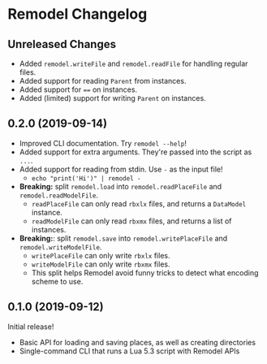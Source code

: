 # Remodel Changelog

## Unreleased Changes
* Added `remodel.writeFile` and `remodel.readFile` for handling regular files.
* Added support for reading `Parent` from instances.
* Added support for `==` on instances.
* Added (limited) support for writing `Parent` on instances.

## 0.2.0 (2019-09-14)
* Improved CLI documentation. Try `remodel --help`!
* Added support for extra arguments. They're passed into the script as `...`.
* Added support for reading from stdin. Use `-` as the input file!
	* `echo "print('Hi')" | remodel -`
* **Breaking:** split `remodel.load` into `remodel.readPlaceFile` and `remodel.readModelFile`.
	* `readPlaceFile` can only read `rbxlx` files, and returns a `DataModel` instance.
	* `readModelFile` can only read `rbxmx` files, and returns a list of instances.
* **Breaking:**: split `remodel.save` into `remodel.writePlaceFile` and `remodel.writeModelFile`.
	* `writePlaceFile` can only write `rbxlx` files.
	* `writeModelFile` can only write `rbxmx` files.
	* This split helps Remodel avoid funny tricks to detect what encoding scheme to use.

## 0.1.0 (2019-09-12)
Initial release!

* Basic API for loading and saving places, as well as creating directories
* Single-command CLI that runs a Lua 5.3 script with Remodel APIs